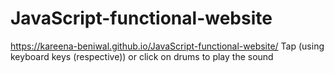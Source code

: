 # JavaScript-functional-website
https://kareena-beniwal.github.io/JavaScript-functional-website/
Tap (using keyboard keys (respective)) or click on drums to play the sound

